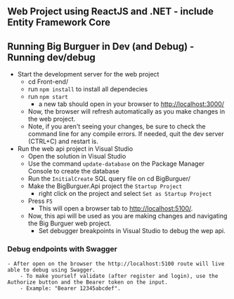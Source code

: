 ## Web Project using ReactJS and .NET - include Entity Framework Core
## Running Big Burguer in Dev (and Debug) - Running dev/debug
- Start the development server for the web project
    - cd Front-end/
    - run `npm install` to install all dependecies
    - run `npm start`
        - a new tab should open in your browser to [http://localhost:3000/](http://localhost:3000/)
    - Now, the browser will refresh automatically as you make changes in the web project.
    - Note, if you aren't seeing your changes, be sure to check the command line for any compile errors.  If needed, quit the dev server (CTRL+C) and restart is.
- Run the web api project in Visual Studio
    - Open the solution in Visual Studio
    - Use the command `update-database` on the Package Manager Console to create the database
    - Run the `InitialCreate` SQL query file on cd BigBurguer/
    - Make the BigBurguer.Api project the `Startup Project`
        - right click on the project and select `Set as Startup Project`
    - Press `F5`
        - This will open a browser tab to [http://localhost:5100/](http://localhost:5100/).
    - Now, this api will be used as you are making changes and navigating the Big Burguer web project.
        - Set debugger breakpoints in Visual Studio to debug the wep api.

### Debug endpoints with Swagger
    - After open on the browser the http://localhost:5100 route will live able to debug using Swagger.
        - To make yourself validate (after register and login), use the Authorize button and the Bearer token on the input.
	 	- Example: "Bearer 12345abcdef".
